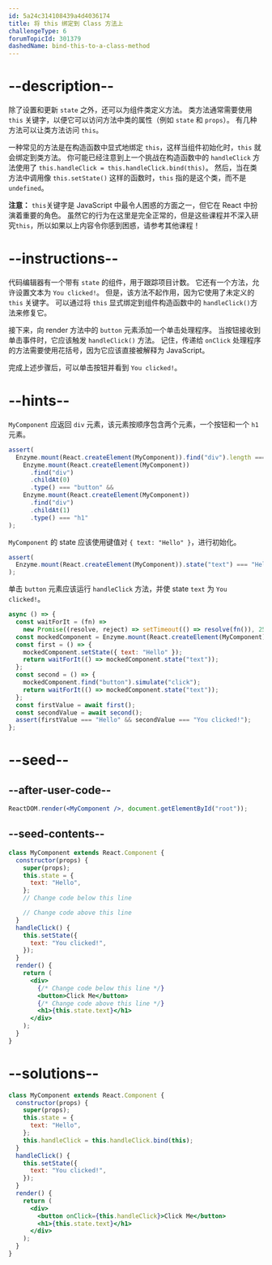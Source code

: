```yaml
---
id: 5a24c314108439a4d4036174
title: 将 this 绑定到 Class 方法上
challengeType: 6
forumTopicId: 301379
dashedName: bind-this-to-a-class-method
---
```


# --description--

除了设置和更新 `state` 之外，还可以为组件类定义方法。 类方法通常需要使用 `this` 关键字，以便它可以访问方法中类的属性（例如 `state` 和 `props`）。 有几种方法可以让类方法访问 `this`。

一种常见的方法是在构造函数中显式地绑定 `this`，这样当组件初始化时，`this` 就会绑定到类方法。 你可能已经注意到上一个挑战在构造函数中的 `handleClick` 方法使用了 `this.handleClick = this.handleClick.bind(this)`。 然后，当在类方法中调用像 `this.setState()` 这样的函数时，`this` 指的是这个类，而不是 `undefined`。

**注意：** `this`关键字是 JavaScript 中最令人困惑的方面之一，但它在 React 中扮演着重要的角色。 虽然它的行为在这里是完全正常的，但是这些课程并不深入研究`this`，所以如果以上内容令你感到困惑，请参考其他课程！

# --instructions--

代码编辑器有一个带有 `state` 的组件，用于跟踪项目计数。 它还有一个方法，允许设置文本为 `You clicked!`。 但是，该方法不起作用，因为它使用了未定义的 `this` 关键字。 可以通过将 `this` 显式绑定到组件构造函数中的 `handleClick()`方法来修复它。

接下来，向 render 方法中的 `button` 元素添加一个单击处理程序。 当按钮接收到单击事件时，它应该触发 `handleClick()` 方法。 记住，传递给 `onClick` 处理程序的方法需要使用花括号，因为它应该直接被解释为 JavaScript。

完成上述步骤后，可以单击按钮并看到 `You clicked!`。

# --hints--

`MyComponent` 应返回 `div` 元素，该元素按顺序包含两个元素，一个按钮和一个 `h1` 元素。

```js
assert(
  Enzyme.mount(React.createElement(MyComponent)).find("div").length === 1 &&
    Enzyme.mount(React.createElement(MyComponent))
      .find("div")
      .childAt(0)
      .type() === "button" &&
    Enzyme.mount(React.createElement(MyComponent))
      .find("div")
      .childAt(1)
      .type() === "h1"
);
```

`MyComponent` 的 state 应该使用键值对 `{ text: "Hello" }`，进行初始化。

```js
assert(
  Enzyme.mount(React.createElement(MyComponent)).state("text") === "Hello"
);
```

单击 `button` 元素应该运行 `handleClick` 方法，并使 state `text` 为 `You clicked!`。

```js
async () => {
  const waitForIt = (fn) =>
    new Promise((resolve, reject) => setTimeout(() => resolve(fn()), 250));
  const mockedComponent = Enzyme.mount(React.createElement(MyComponent));
  const first = () => {
    mockedComponent.setState({ text: "Hello" });
    return waitForIt(() => mockedComponent.state("text"));
  };
  const second = () => {
    mockedComponent.find("button").simulate("click");
    return waitForIt(() => mockedComponent.state("text"));
  };
  const firstValue = await first();
  const secondValue = await second();
  assert(firstValue === "Hello" && secondValue === "You clicked!");
};
```

# --seed--

## --after-user-code--

```jsx
ReactDOM.render(<MyComponent />, document.getElementById("root"));
```

## --seed-contents--

```jsx
class MyComponent extends React.Component {
  constructor(props) {
    super(props);
    this.state = {
      text: "Hello",
    };
    // Change code below this line

    // Change code above this line
  }
  handleClick() {
    this.setState({
      text: "You clicked!",
    });
  }
  render() {
    return (
      <div>
        {/* Change code below this line */}
        <button>Click Me</button>
        {/* Change code above this line */}
        <h1>{this.state.text}</h1>
      </div>
    );
  }
}
```

# --solutions--

```jsx
class MyComponent extends React.Component {
  constructor(props) {
    super(props);
    this.state = {
      text: "Hello",
    };
    this.handleClick = this.handleClick.bind(this);
  }
  handleClick() {
    this.setState({
      text: "You clicked!",
    });
  }
  render() {
    return (
      <div>
        <button onClick={this.handleClick}>Click Me</button>
        <h1>{this.state.text}</h1>
      </div>
    );
  }
}
```
